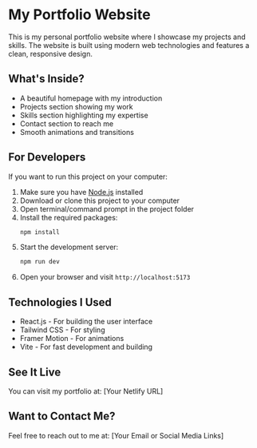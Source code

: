 # My Portfolio Website

This is my personal portfolio website where I showcase my projects and skills. The website is built using modern web technologies and features a clean, responsive design.

## What's Inside?

- A beautiful homepage with my introduction
- Projects section showing my work
- Skills section highlighting my expertise
- Contact section to reach me
- Smooth animations and transitions

## For Developers

If you want to run this project on your computer:

1. Make sure you have [Node.js](https://nodejs.org/) installed
2. Download or clone this project to your computer
3. Open terminal/command prompt in the project folder
4. Install the required packages:
   ```bash
   npm install
   ```
5. Start the development server:
   ```bash
   npm run dev
   ```
6. Open your browser and visit `http://localhost:5173`

## Technologies I Used

- React.js - For building the user interface
- Tailwind CSS - For styling
- Framer Motion - For animations
- Vite - For fast development and building

## See It Live

You can visit my portfolio at: [Your Netlify URL]

## Want to Contact Me?

Feel free to reach out to me at: [Your Email or Social Media Links]
